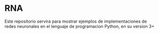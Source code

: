 # RNA
Este repositorio servira para mostrar ejemplos de implementaciones de redes neuronales en el lenguaje de programacion Python, en su version 3+
